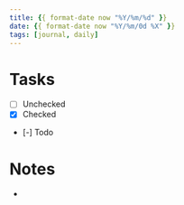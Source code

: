 ```yaml
---
title: {{ format-date now "%Y/%m/%d" }}
date: {{ format-date now "%Y/%m/0d %X" }}
tags: [journal, daily]
---
```


# Tasks

- [ ] Unchecked
- [x] Checked
- [-] Todo

# Notes

-
